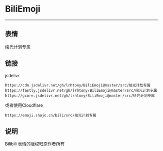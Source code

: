 # BiliEmoji
---
## 表情
绘光计划专属
## 链接
jsdelivr
```
https://cdn.jsdelivr.net/gh/lrhtony/BiliEmoji@master/src/绘光计划专属
https://fastly.jsdelivr.net/gh/lrhtony/BiliEmoji@master/src/绘光计划专属
https://gcore.jsdelivr.net/gh/lrhtony/BiliEmoji@master/src/绘光计划专属
```
或者使用Cloudflare
```
https://emoji.shojo.cn/bili/src/绘光计划专属
```
## 说明
Bilibili 表情的版权归原作者所有
